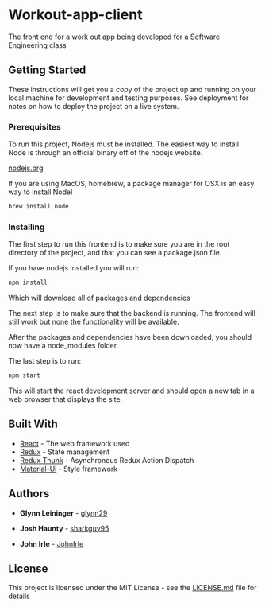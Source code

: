 # Workout-app-client

The front end for a work out app being developed for a Software Engineering class

## Getting Started

These instructions will get you a copy of the project up and running on your local machine for development and testing purposes. See deployment for notes on how to deploy the project on a live system.

### Prerequisites

To run this project, Nodejs must be installed. The easiest way to install Node is through an official binary off of the nodejs website.

[nodejs.org](https://nodejs.org/en/)

If you are using MacOS, homebrew, a package manager for OSX is an easy way to install Nodel

```sh
brew install node
```

### Installing

The first step to run this frontend is to make sure you are in the root directory of the project, and that you can see a package.json file.

If you have nodejs installed you will run:

```sh
npm install
```

Which will download all of packages and dependencies

The next step is to make sure that the backend is running. The frontend will still work but none the functionality will be available.

After the packages and dependencies have been downloaded, you should now have a node_modules folder.

The last step is to run:

```sh
npm start
```

This will start the react development server and should open a new tab in a web browser that displays the site.

## Built With

-   [React](https://reactjs.org/) - The web framework used
-   [Redux](https://redux.js.org/) - State management
-   [Redux Thunk](https://github.com/reduxjs/redux-thunk) - Asynchronous Redux Action Dispatch
-   [Material-Ui](https://material-ui.com/) - Style framework

## Authors

-   **Glynn Leininger** - [glynn29](https://github.com/glynn29)

-   **Josh Haunty** - [sharkguy95](https://github.com/sharkguy95)

-   **John Irle** - [JohnIrle](https://github.com/JohnIrle)

## License

This project is licensed under the MIT License - see the [LICENSE.md](LICENSE.md) file for details
